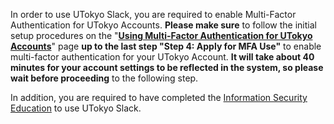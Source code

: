 In order to use UTokyo Slack, you are required to enable Multi-Factor Authentication for UTokyo Accounts. **Please make sure** to follow the initial setup procedures on the "**[Using Multi-Factor Authentication for UTokyo Accounts](/en/utokyo_account/mfa)**" page **up to the last step "Step 4: Apply for MFA Use"** to enable multi-factor authentication for your UTokyo Account. **It will take about 40 minutes for your account settings to be reflected in the system, so please wait before proceeding** to the following step.

In addition, you are required to have completed the [Information Security Education](https://www.u-tokyo.ac.jp/adm/dics/ja/securityeducationvideo.html) to use UTokyo Slack.
